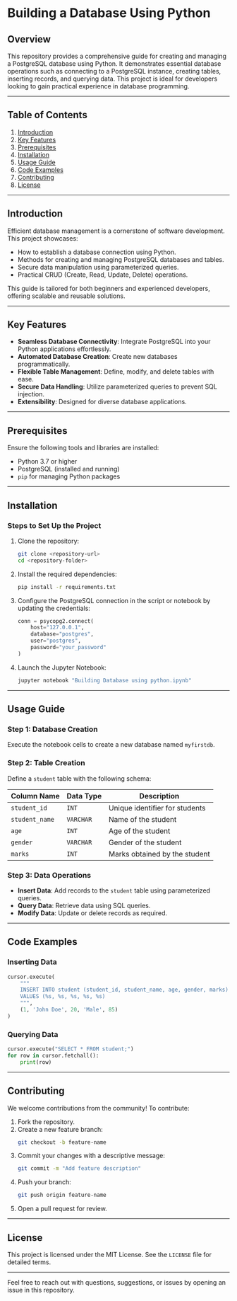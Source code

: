 # Building a Database Using Python

## Overview

This repository provides a comprehensive guide for creating and managing a PostgreSQL database using Python. It demonstrates essential database operations such as connecting to a PostgreSQL instance, creating tables, inserting records, and querying data. This project is ideal for developers looking to gain practical experience in database programming.

---

## Table of Contents

1. [Introduction](#introduction)
2. [Key Features](#key-features)
3. [Prerequisites](#prerequisites)
4. [Installation](#installation)
5. [Usage Guide](#usage-guide)
6. [Code Examples](#code-examples)
7. [Contributing](#contributing)
8. [License](#license)

---

## Introduction

Efficient database management is a cornerstone of software development. This project showcases:

- How to establish a database connection using Python.
- Methods for creating and managing PostgreSQL databases and tables.
- Secure data manipulation using parameterized queries.
- Practical CRUD (Create, Read, Update, Delete) operations.

This guide is tailored for both beginners and experienced developers, offering scalable and reusable solutions.

---

## Key Features

- **Seamless Database Connectivity**: Integrate PostgreSQL into your Python applications effortlessly.
- **Automated Database Creation**: Create new databases programmatically.
- **Flexible Table Management**: Define, modify, and delete tables with ease.
- **Secure Data Handling**: Utilize parameterized queries to prevent SQL injection.
- **Extensibility**: Designed for diverse database applications.

---

## Prerequisites

Ensure the following tools and libraries are installed:

- Python 3.7 or higher
- PostgreSQL (installed and running)
- `pip` for managing Python packages

---

## Installation

### Steps to Set Up the Project

1. Clone the repository:
   ```bash
   git clone <repository-url>
   cd <repository-folder>
   ```

2. Install the required dependencies:
   ```bash
   pip install -r requirements.txt
   ```

3. Configure the PostgreSQL connection in the script or notebook by updating the credentials:
   ```python
   conn = psycopg2.connect(
       host="127.0.0.1",
       database="postgres",
       user="postgres",
       password="your_password"
   )
   ```

4. Launch the Jupyter Notebook:
   ```bash
   jupyter notebook "Building Database using python.ipynb"
   ```

---

## Usage Guide

### Step 1: Database Creation

Execute the notebook cells to create a new database named `myfirstdb`.

### Step 2: Table Creation

Define a `student` table with the following schema:

| Column Name    | Data Type | Description              |
|----------------|-----------|--------------------------|
| `student_id`   | `INT`     | Unique identifier for students |
| `student_name` | `VARCHAR` | Name of the student      |
| `age`          | `INT`     | Age of the student       |
| `gender`       | `VARCHAR` | Gender of the student    |
| `marks`        | `INT`     | Marks obtained by the student |

### Step 3: Data Operations

- **Insert Data**: Add records to the `student` table using parameterized queries.
- **Query Data**: Retrieve data using SQL queries.
- **Modify Data**: Update or delete records as required.

---

## Code Examples

### Inserting Data

```python
cursor.execute(
    """
    INSERT INTO student (student_id, student_name, age, gender, marks)
    VALUES (%s, %s, %s, %s, %s)
    """,
    (1, 'John Doe', 20, 'Male', 85)
)
```

### Querying Data

```python
cursor.execute("SELECT * FROM student;")
for row in cursor.fetchall():
    print(row)
```

---

## Contributing

We welcome contributions from the community! To contribute:

1. Fork the repository.
2. Create a new feature branch:
   ```bash
   git checkout -b feature-name
   ```
3. Commit your changes with a descriptive message:
   ```bash
   git commit -m "Add feature description"
   ```
4. Push your branch:
   ```bash
   git push origin feature-name
   ```
5. Open a pull request for review.

---

## License

This project is licensed under the MIT License. See the `LICENSE` file for detailed terms.

---

Feel free to reach out with questions, suggestions, or issues by opening an issue in this repository.
